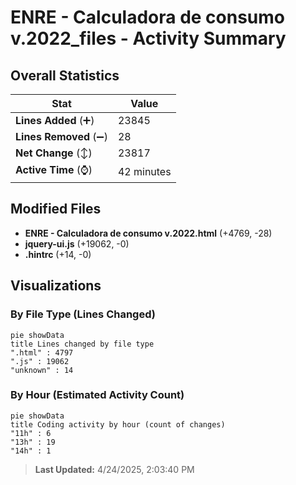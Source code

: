 # ENRE - Calculadora de consumo v.2022_files - Activity Summary 

## Overall Statistics

| Stat                   | Value                                                             |
| ---------------------- | ----------------------------------------------------------------- |
| **Lines Added** (➕)   | 23845                                          |
| **Lines Removed** (➖) | 28                                        |
| **Net Change** (↕)    | 23817                |
| **Active Time** (⌚)   | 42 minutes |


## Modified Files
- **ENRE - Calculadora de consumo v.2022.html** (+4769, -28)
- **jquery-ui.js** (+19062, -0)
- **.hintrc** (+14, -0)

## Visualizations

### By File Type (Lines Changed)

```mermaid
pie showData
title Lines changed by file type
".html" : 4797
".js" : 19062
"unknown" : 14
```

### By Hour (Estimated Activity Count)

```mermaid
pie showData
title Coding activity by hour (count of changes)
"11h" : 6
"13h" : 19
"14h" : 1
```


> **Last Updated:** 4/24/2025, 2:03:40 PM